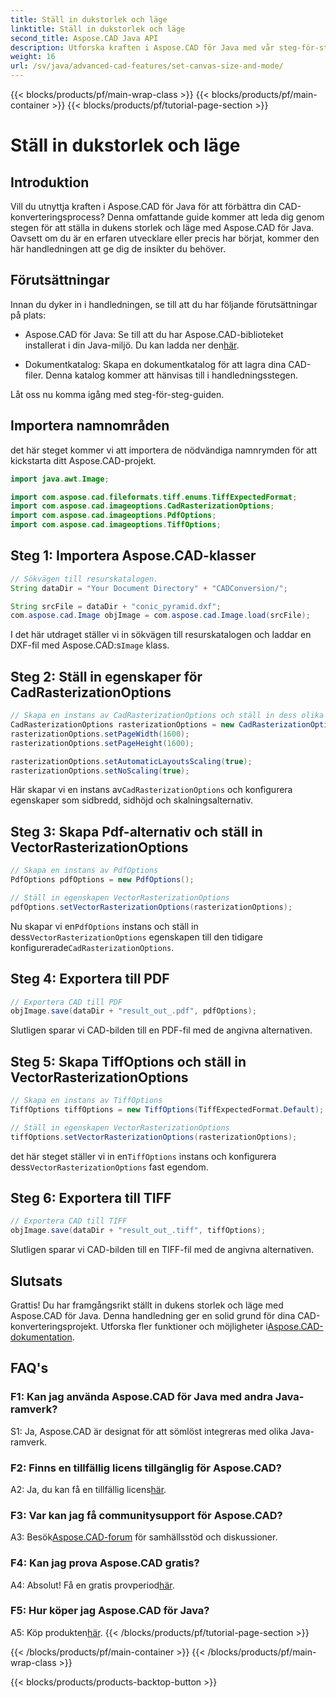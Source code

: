 ```yaml
---
title: Ställ in dukstorlek och läge
linktitle: Ställ in dukstorlek och läge
second_title: Aspose.CAD Java API
description: Utforska kraften i Aspose.CAD för Java med vår steg-för-steg-guide om hur du ställer in dukens storlek och läge. Konvertera enkelt CAD-filer till PDF- och TIFF-format.
weight: 16
url: /sv/java/advanced-cad-features/set-canvas-size-and-mode/
---
```


{{< blocks/products/pf/main-wrap-class >}}
{{< blocks/products/pf/main-container >}}
{{< blocks/products/pf/tutorial-page-section >}}

# Ställ in dukstorlek och läge

## Introduktion

Vill du utnyttja kraften i Aspose.CAD för Java för att förbättra din CAD-konverteringsprocess? Denna omfattande guide kommer att leda dig genom stegen för att ställa in dukens storlek och läge med Aspose.CAD för Java. Oavsett om du är en erfaren utvecklare eller precis har börjat, kommer den här handledningen att ge dig de insikter du behöver.

## Förutsättningar

Innan du dyker in i handledningen, se till att du har följande förutsättningar på plats:

-  Aspose.CAD för Java: Se till att du har Aspose.CAD-biblioteket installerat i din Java-miljö. Du kan ladda ner den[här](https://releases.aspose.com/cad/java/).

- Dokumentkatalog: Skapa en dokumentkatalog för att lagra dina CAD-filer. Denna katalog kommer att hänvisas till i handledningsstegen.

Låt oss nu komma igång med steg-för-steg-guiden.

## Importera namnområden

det här steget kommer vi att importera de nödvändiga namnrymden för att kickstarta ditt Aspose.CAD-projekt.
```java
import java.awt.Image;

import com.aspose.cad.fileformats.tiff.enums.TiffExpectedFormat;
import com.aspose.cad.imageoptions.CadRasterizationOptions;
import com.aspose.cad.imageoptions.PdfOptions;
import com.aspose.cad.imageoptions.TiffOptions;
```

## Steg 1: Importera Aspose.CAD-klasser

```java
// Sökvägen till resurskatalogen.
String dataDir = "Your Document Directory" + "CADConversion/";

String srcFile = dataDir + "conic_pyramid.dxf";
com.aspose.cad.Image objImage = com.aspose.cad.Image.load(srcFile);
```

 I det här utdraget ställer vi in sökvägen till resurskatalogen och laddar en DXF-fil med Aspose.CAD:s`Image` klass.

## Steg 2: Ställ in egenskaper för CadRasterizationOptions

```java
// Skapa en instans av CadRasterizationOptions och ställ in dess olika egenskaper
CadRasterizationOptions rasterizationOptions = new CadRasterizationOptions();
rasterizationOptions.setPageWidth(1600);
rasterizationOptions.setPageHeight(1600);

rasterizationOptions.setAutomaticLayoutsScaling(true);
rasterizationOptions.setNoScaling(true);
```

 Här skapar vi en instans av`CadRasterizationOptions` och konfigurera egenskaper som sidbredd, sidhöjd och skalningsalternativ.

## Steg 3: Skapa Pdf-alternativ och ställ in VectorRasterizationOptions

```java
// Skapa en instans av PdfOptions
PdfOptions pdfOptions = new PdfOptions();

// Ställ in egenskapen VectorRasterizationOptions
pdfOptions.setVectorRasterizationOptions(rasterizationOptions);
```

 Nu skapar vi en`PdfOptions` instans och ställ in dess`VectorRasterizationOptions` egenskapen till den tidigare konfigurerade`CadRasterizationOptions`.

## Steg 4: Exportera till PDF

```java
// Exportera CAD till PDF
objImage.save(dataDir + "result_out_.pdf", pdfOptions);
```

Slutligen sparar vi CAD-bilden till en PDF-fil med de angivna alternativen.

## Steg 5: Skapa TiffOptions och ställ in VectorRasterizationOptions

```java
// Skapa en instans av TiffOptions
TiffOptions tiffOptions = new TiffOptions(TiffExpectedFormat.Default);

// Ställ in egenskapen VectorRasterizationOptions
tiffOptions.setVectorRasterizationOptions(rasterizationOptions);
```

 det här steget ställer vi in en`TiffOptions` instans och konfigurera dess`VectorRasterizationOptions` fast egendom.

## Steg 6: Exportera till TIFF

```java
// Exportera CAD till TIFF
objImage.save(dataDir + "result_out_.tiff", tiffOptions);
```

Slutligen sparar vi CAD-bilden till en TIFF-fil med de angivna alternativen.

## Slutsats

 Grattis! Du har framgångsrikt ställt in dukens storlek och läge med Aspose.CAD för Java. Denna handledning ger en solid grund för dina CAD-konverteringsprojekt. Utforska fler funktioner och möjligheter i[Aspose.CAD-dokumentation](https://reference.aspose.com/cad/java/).

## FAQ's

### F1: Kan jag använda Aspose.CAD för Java med andra Java-ramverk?

S1: Ja, Aspose.CAD är designat för att sömlöst integreras med olika Java-ramverk.

### F2: Finns en tillfällig licens tillgänglig för Aspose.CAD?

 A2: Ja, du kan få en tillfällig licens[här](https://purchase.aspose.com/temporary-license/).

### F3: Var kan jag få communitysupport för Aspose.CAD?

 A3: Besök[Aspose.CAD-forum](https://forum.aspose.com/c/cad/19) för samhällsstöd och diskussioner.

### F4: Kan jag prova Aspose.CAD gratis?

 A4: Absolut! Få en gratis provperiod[här](https://releases.aspose.com/).

### F5: Hur köper jag Aspose.CAD för Java?

 A5: Köp produkten[här](https://purchase.aspose.com/buy).
{{< /blocks/products/pf/tutorial-page-section >}}

{{< /blocks/products/pf/main-container >}}
{{< /blocks/products/pf/main-wrap-class >}}

{{< blocks/products/products-backtop-button >}}
